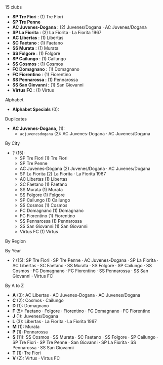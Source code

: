 15 clubs

- **SP Tre Fiori** : (1) Tre Fiori
- **SP Tre Penne**
- **AC Juvenes-Dogana** : (2) Juvenes/Dogana · AC Juvenes/Dogana
- **SP La Fiorita** : (2) La Fiorita · La Fiorita 1967
- **AC Libertas** : (1) Libertas
- **SC Faetano** : (1) Faetano
- **SS Murata** : (1) Murata
- **SS Folgore** : (1) Folgore
- **SP Cailungo** : (1) Cailungo
- **SS Cosmos** : (1) Cosmos
- **FC Domagnano** : (1) Domagnano
- **FC Fiorentino** : (1) Fiorentino
- **SS Pennarossa** : (1) Pennarossa
- **SS San Giovanni** : (1) San Giovanni
- **Virtus FC** : (1) Virtus




Alphabet

- **Alphabet Specials** (0): 




Duplicates

- **AC Juvenes-Dogana**,  (1):
  - `acjuvenesdogana` (2): AC Juvenes-Dogana · AC Juvenes/Dogana




By City

- ? (15): 
  - SP Tre Fiori  (1) Tre Fiori
  - SP Tre Penne 
  - AC Juvenes-Dogana  (2) Juvenes/Dogana · AC Juvenes/Dogana
  - SP La Fiorita  (2) La Fiorita · La Fiorita 1967
  - AC Libertas  (1) Libertas
  - SC Faetano  (1) Faetano
  - SS Murata  (1) Murata
  - SS Folgore  (1) Folgore
  - SP Cailungo  (1) Cailungo
  - SS Cosmos  (1) Cosmos
  - FC Domagnano  (1) Domagnano
  - FC Fiorentino  (1) Fiorentino
  - SS Pennarossa  (1) Pennarossa
  - SS San Giovanni  (1) San Giovanni
  - Virtus FC  (1) Virtus




By Region





By Year

- ? (15):   SP Tre Fiori · SP Tre Penne · AC Juvenes-Dogana · SP La Fiorita · AC Libertas · SC Faetano · SS Murata · SS Folgore · SP Cailungo · SS Cosmos · FC Domagnano · FC Fiorentino · SS Pennarossa · SS San Giovanni · Virtus FC






By A to Z

- **A** (3): AC Libertas · AC Juvenes-Dogana · AC Juvenes/Dogana
- **C** (2): Cosmos · Cailungo
- **D** (1): Domagnano
- **F** (5): Faetano · Folgore · Fiorentino · FC Domagnano · FC Fiorentino
- **J** (1): Juvenes/Dogana
- **L** (3): Libertas · La Fiorita · La Fiorita 1967
- **M** (1): Murata
- **P** (1): Pennarossa
- **S** (11): SS Cosmos · SS Murata · SC Faetano · SS Folgore · SP Cailungo · SP Tre Fiori · SP Tre Penne · San Giovanni · SP La Fiorita · SS Pennarossa · SS San Giovanni
- **T** (1): Tre Fiori
- **V** (2): Virtus · Virtus FC




